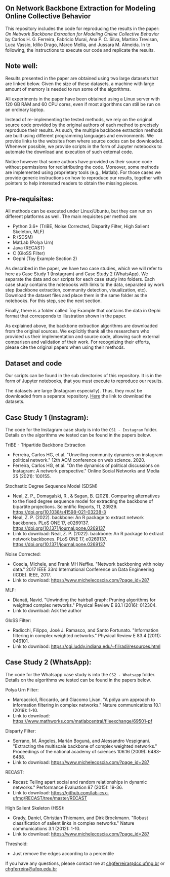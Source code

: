 ## On Network Backbone Extraction for Modeling Online Collective Behavior

This repository includes the code for reproducing the results in the paper: *On Network Backbone Extraction for Modeling Online Collective Behavior* by Carlos H. G. Ferreira, Fabricio Murai, Ana P. C. Silva, Martino Trevisan, Luca Vassio, Idilio Drago, Marco Mellia, and Jussara M. Almeida. In te following, the instructions to execute our code and replicate the results.

## Note well: 

Results presented in the paper are obtained using two large datasets that are linked below. Given the size of these datasets, a machine with large amount of memory is needed to run some of the algorithms. 

All experiments in the paper have been obtained using a Linux server with 120 GB RAM and 60 CPU cores, even if most algorithms can still be run on an ordinary laptop. 

Instead of re-implementing the tested methods, we rely on the original source code provided by the original authors of each method to precisely reproduce their results. As such, the multiple backbone extraction methods are built using different programming languages and environments. We provide links to the websites from where source codes can be downloaded. Whenever possible, we provide scripts in the form of Jupyter notebooks to automate the download and execution of such external code. 

Notice however that some authors have provided us their source code without permissions for redistributing the code. Moreover, some methods are implemented using proprietary tools (e.g., Matlab). For those cases we provide generic instructions on how to reproduce our results, together with pointers to help interested readers to obtain the missing pieces.

## Pre-requisites:

All methods can be executed under Linux/Ubuntu, but they can run on different platforms as well. The main requisites per method are:

  - Python 3.6+ (TriBE, Noise Corrected, Disparity Filter, High Salient Skeleton, MLF)
  - R (SDSM)
  - MatLab (Polya Urn)
  - Java (RECAST)
  - C (GloSS Filter)
  - Gephi (Toy Example Section 2)

As described in the paper, we have two case studies, which we will refer to here as Case Study 1 (Instagram) and Case Study 2 (WhatsApp). We separate the data and our scripts for each case study into folders. Each case study contains the notebooks with links to the data, separated by work step (backbone extraction, community detection, visualization, etc). Download the dataset files and place them in the same folder as the notebooks. For this step, see the next section.

Finally, there is a folder called Toy Example that contains the data in Gephi format that corresponds to illustration shown in the paper.

As explained above, the backbone extraction algorithms are downloaded from the original sources. We explicitly thank all the researchers who provided us their implementation and source code, allowing such external comparison and validation of their work. For recognizing their efforts, please cite the original papers when using their methods.

## Dataset and code

Our scripts can be found in the sub directories of this repository.
It is in the form of Jupyter notebooks, that you must execute to reproduce our results.

The datasets are large (Instagram especially). Thus, they must be downloaded from a separate repository.
[Here](https://mplanestore.polito.it:5001/sharing/8MfeM2iWw) the link to download the datasets.

## Case Study 1 (Instagram):

The code for the Instagram case study is into the `CS1 - Instagram` folder. Details on the algorithms we tested can be found in the papers below.


TriBE - Tripartide Backbone Extraction
  - Ferreira, Carlos HG, et al. "Unveiling community dynamics on      instagram political network." 12th ACM conference on web science. 2020.
  - Ferreira, Carlos HG, et al. "On the dynamics of political discussions on Instagram: A network perspective." Online Social Networks and Media 25 (2021): 100155.

Stochastic Degree Sequence Model (SDSM)
  - Neal, Z. P., Domagalski, R., & Sagan, B. (2021). Comparing alternatives to the fixed degree sequence model for extracting the backbone of bipartite projections.  Scientific Reports, 11, 23929. https://doi.org/10.1038/s41598-021-03238-3
  - Neal, Z. P. (2022). backbone: An R package to extract network backbones. PLoS ONE 17, e0269137. https://doi.org/10.1371/journal.pone.0269137
  - Link to download: Neal, Z. P. (2022). backbone: An R package to extract network backbones. PLoS ONE 17, e0269137. https://doi.org/10.1371/journal.pone.0269137

Noise Corrected:
  - Coscia, Michele, and Frank MH Neffke. "Network backboning with noisy data." 2017 IEEE 33rd International Conference on Data Engineering (ICDE). IEEE, 2017.
  - Link to download: https://www.michelecoscia.com/?page_id=287 

MLF:  
  - Dianati, Navid. "Unwinding the hairball graph: Pruning algorithms for weighted complex networks." Physical Review E 93.1 (2016): 012304.
  - Link to download: Ask the author

GloSS Filter: 
  - Radicchi, Filippo, José J. Ramasco, and Santo Fortunato. "Information filtering in complex weighted networks." Physical Review E 83.4 (2011): 046101.
  - Link to downlaod: https://cgi.luddy.indiana.edu/~filiradi/resources.html

## Case Study 2 (WhatsApp):

The code for the Whatsapp case study is into the `CS2 - Whatsapp` folder.
Details on the algorithms we tested can be found in the papers below.

Polya Urn Filter:
  - Marcaccioli, Riccardo, and Giacomo Livan. "A pólya urn approach to information filtering in complex networks." Nature communications 10.1 (2019): 1-10.
  - Link to download: https://www.mathworks.com/matlabcentral/fileexchange/69501-pf

Disparty Filter:
  - Serrano, M. Ángeles, Marián Boguná, and Alessandro Vespignani. "Extracting the multiscale backbone of complex weighted networks." Proceedings of the national academy of sciences 106.16 (2009): 6483-6488.
  - Link to download: https://www.michelecoscia.com/?page_id=287

RECAST:
  - Recast: Telling apart social and random relationships in dynamic networks." Performance Evaluation 87 (2015): 19-36.
  - Link to download: https://github.com/lab-csx-ufmg/RECAST/tree/master/RECAST

High Salient Skeleton (HSS):
  - Grady, Daniel, Christian Thiemann, and Dirk Brockmann. "Robust classification of salient links in complex networks." Nature communications 3.1 (2012): 1-10.
  - Link to download: https://www.michelecoscia.com/?page_id=287

Threshold: 
  - Just remove the edges according to a percentile

If you have any questions, please contact me at chgferreira@dcc.ufmg.br or chgferreira@ufop.edu.br
